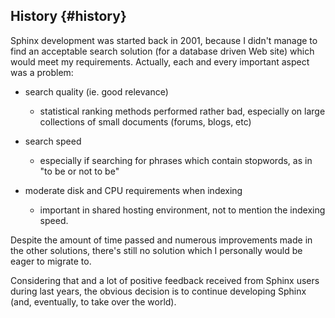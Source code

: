 ## History {#history}

Sphinx development was started back in 2001, because I didn&#039;t manage to find an acceptable search solution (for a database driven Web site) which would meet my requirements. Actually, each and every important aspect was a problem:

*   search quality (ie. good relevance)

    *   statistical ranking methods performed rather bad, especially on large collections of small documents (forums, blogs, etc)

*   search speed

    *   especially if searching for phrases which contain stopwords, as in &quot;to be or not to be&quot;

*   moderate disk and CPU requirements when indexing

    *   important in shared hosting environment, not to mention the indexing speed.

Despite the amount of time passed and numerous improvements made in the other solutions, there&#039;s still no solution which I personally would be eager to migrate to.

Considering that and a lot of positive feedback received from Sphinx users during last years, the obvious decision is to continue developing Sphinx (and, eventually, to take over the world).